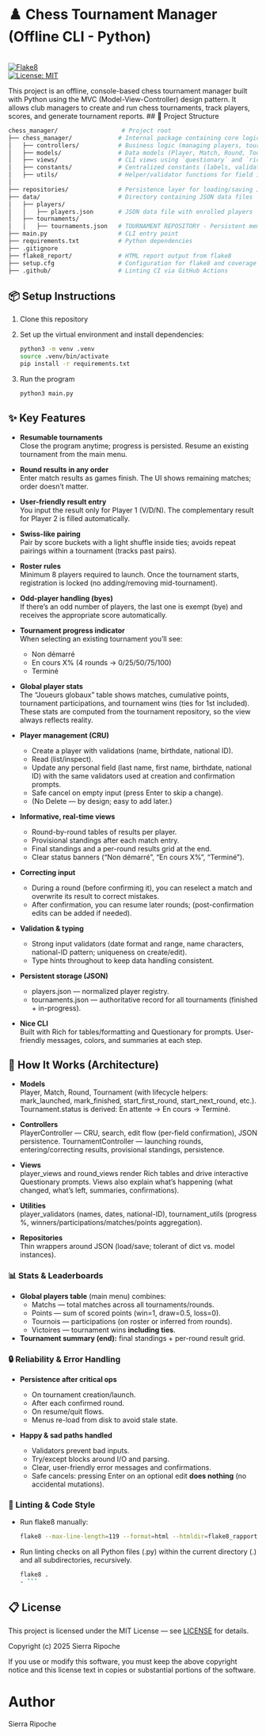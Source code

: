 # ♟️ Chess Tournament Manager (Offline CLI - Python)
<br>[![Flake8](https://github.com/SiRipo92/chess_manager/actions/workflows/lint.yml/badge.svg?branch=main)](https://github.com/SiRipo92/chess_manager/actions/workflows/lint.yml)
<br>[![License: MIT](https://img.shields.io/badge/License-MIT-yellow.svg)](LICENSE)
<p>This project is an offline, console-based chess tournament manager built with Python using the MVC (Model-View-Controller) design pattern. It allows club managers to create and run chess tournaments, track players, scores, and generate tournament reports.
## 📁 Project Structure

```bash
chess_manager/                  # Project root
├── chess_manager/             # Internal package containing core logic
│   ├── controllers/           # Business logic (managing players, tournaments, rounds)
│   ├── models/                # Data models (Player, Match, Round, Tournament)
│   ├── views/                 # CLI views using `questionary` and `rich`
│   ├── constants/             # Centralized constants (labels, validation rules, mappings)
│   ├── utils/                 # Helper/validator functions for field inputs
│
├── repositories/              # Persistence layer for loading/saving JSON files
├── data/                      # Directory containing JSON data files
│   ├── players/
│   │   ├── players.json       # JSON data file with enrolled players
│   ├── tournaments/
│   │   ├── tournaments.json   # TOURNAMENT REPOSITORY - Persistent memory/json of all tournaments played
├── main.py                    # CLI entry point
├── requirements.txt           # Python dependencies
├── .gitignore
├── flake8_report/             # HTML report output from flake8
├── setup.cfg                  # Configuration for flake8 and coverage
├── .github/                   # Linting CI via GitHub Actions
```

## 📦 Setup Instructions

1. Clone this repository
2. Set up the virtual environment and install dependencies:

    ```bash
    python3 -m venv .venv
    source .venv/bin/activate
    pip install -r requirements.txt
    ```
3. Run the program
    ```bash
    python3 main.py
    ```

## ✨ Key Features
+ **Resumable tournaments**
<br>Close the program anytime; progress is persisted. Resume an existing tournament from the main menu.

+ **Round results in any order**
<br> Enter match results as games finish. The UI shows remaining matches; order doesn’t matter.

+ **User-friendly result entry**
<br> You input the result only for Player 1 (V/D/N). The complementary result for Player 2 is filled automatically.

+ **Swiss-like pairing**
<br> Pair by score buckets with a light shuffle inside ties; avoids repeat pairings within a tournament (tracks past pairs).

+ **Roster rules**
<br> Minimum 8 players required to launch. Once the tournament starts, registration is locked (no adding/removing mid-tournament).

+ **Odd-player handling (byes)**
<br> If there’s an odd number of players, the last one is exempt (bye) and receives the appropriate score automatically.

+ **Tournament progress indicator**
<br> When selecting an existing tournament you’ll see:
  + Non démarré 
  + En cours X% (4 rounds → 0/25/50/75/100)
  + Terminé

+ **Global player stats**
<br> The “Joueurs globaux” table shows matches, cumulative points, tournament participations, and tournament wins (ties for 1st included).
These stats are computed from the tournament repository, so the view always reflects reality.

+ **Player management (CRU)**
  + Create a player with validations (name, birthdate, national ID). 
  + Read (list/inspect). 
  + Update any personal field (last name, first name, birthdate, national ID) with the same validators used at creation and confirmation prompts. 
  + Safe cancel on empty input (press Enter to skip a change).
  + (No Delete — by design; easy to add later.)

+ **Informative, real-time views**
  + Round-by-round tables of results per player. 
  + Provisional standings after each match entry. 
  + Final standings and a per-round results grid at the end. 
  + Clear status banners (“Non démarré”, “En cours X%”, “Terminé”).

+ **Correcting input**
  + During a round (before confirming it), you can reselect a match and overwrite its result to correct mistakes. 
  + After confirmation, you can resume later rounds; (post-confirmation edits can be added if needed).

+ **Validation & typing**
  + Strong input validators (date format and range, name characters, national-ID pattern; uniqueness on create/edit). 
  + Type hints throughout to keep data handling consistent.

+ **Persistent storage (JSON)**
  + players.json — normalized player registry. 
  + tournaments.json — authoritative record for all tournaments (finished + in-progress).

+ **Nice CLI**
<br> Built with Rich for tables/formatting and Questionary for prompts. User-friendly messages, colors, and summaries at each step.

## 🧠 How It Works (Architecture)
+ **Models** 
<br> Player, Match, Round, Tournament (with lifecycle helpers: mark_launched, mark_finished, start_first_round, start_next_round, etc.).
Tournament.status is derived: En attente → En cours → Terminé.

+ **Controllers**
<br> PlayerController — CRU, search, edit flow (per-field confirmation), JSON persistence.
TournamentController — launching rounds, entering/correcting results, provisional standings, persistence.

+ **Views**
<br> player_views and round_views render Rich tables and drive interactive Questionary prompts. Views also explain what’s happening (what changed, what’s left, summaries, confirmations).

+ **Utilities**
<br> player_validators (names, dates, national-ID), tournament_utils (progress %, winners/participations/matches/points aggregation).

+ **Repositories**
<br> Thin wrappers around JSON (load/save; tolerant of dict vs. model instances).


### 📊 Stats & Leaderboards
+ **Global players table** (main menu) combines:
  + Matchs — total matches across all tournaments/rounds. 
  + Points — sum of scored points (win=1, draw=0.5, loss=0). 
  + Tournois — participations (on roster or inferred from rounds). 
  + Victoires — tournament wins **including ties**.
+ **Tournament summary (end):** final standings + per-round result grid.

### 🔒 Reliability & Error Handling
+ **Persistence after critical ops**
  + On tournament creation/launch. 
  + After each confirmed round. 
  + On resume/quit flows. 
  + Menus re-load from disk to avoid stale state.

+ **Happy & sad paths handled**
  + Validators prevent bad inputs. 
  + Try/except blocks around I/O and parsing. 
  + Clear, user-friendly error messages and confirmations. 
  + Safe cancels: pressing Enter on an optional edit **does nothing** (no accidental mutations).

### 🧪 Linting & Code Style
- Run flake8 manually:

    ```bash
    flake8 --max-line-length=119 --format=html --htmldir=flake8_rapport
    ```

- Run linting checks on all Python files (.py) within the current directory (.) and all subdirectories, recursively.

  ```bash
  flake8 .
  - ```

## 📋 License

This project is licensed under the MIT License — see [LICENSE](LICENSE) for details.

Copyright (c) 2025 Sierra Ripoche

If you use or modify this software, you must keep the above copyright notice
and this license text in copies or substantial portions of the software.

# Author
Sierra Ripoche
